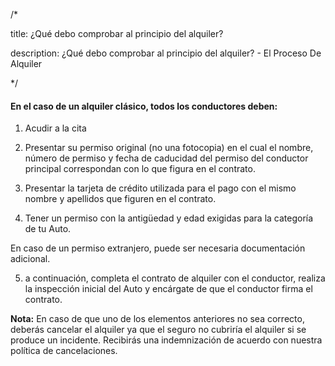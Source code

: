 /*
title: ¿Qué debo comprobar al principio del alquiler?
description: ¿Qué debo comprobar al principio del alquiler? - El Proceso De Alquiler
*/

#### En el caso de un alquiler clásico, todos los conductores deben:

1) Acudir a la cita
2) Presentar su permiso original (no una fotocopia) en el cual el nombre, número de permiso y fecha de caducidad del permiso del conductor principal correspondan con lo que figura en el contrato.
3) Presentar la tarjeta de crédito utilizada para el pago con el mismo nombre y apellidos que figuren en el contrato.
4) Tener un permiso con la antigüedad y edad exigidas para la categoría de tu Auto.
En caso de un permiso extranjero, puede ser necesaria documentación adicional.
5) a continuación, completa el contrato de alquiler con el conductor, realiza la inspección inicial del Auto y encárgate de que el conductor firma el contrato.
**Nota:** En caso de que uno de los elementos anteriores no sea correcto, deberás cancelar el alquiler ya que el seguro no cubriría el alquiler si se produce un incidente. Recibirás una indemnización de acuerdo con nuestra política de cancelaciones.
